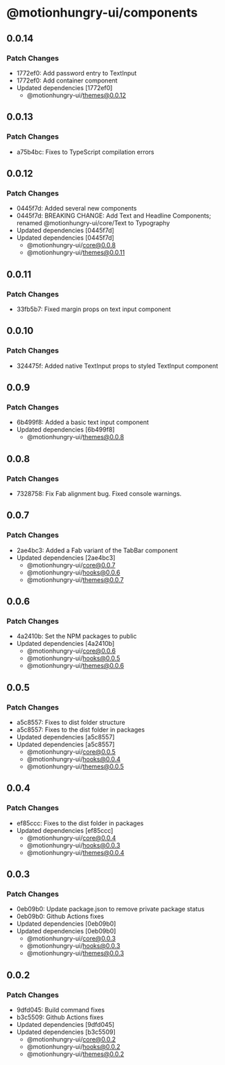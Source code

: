# @motionhungry-ui/components

## 0.0.14

### Patch Changes

- 1772ef0: Add password entry to TextInput
- 1772ef0: Add container component
- Updated dependencies [1772ef0]
  - @motionhungry-ui/themes@0.0.12

## 0.0.13

### Patch Changes

- a75b4bc: Fixes to TypeScript compilation errors

## 0.0.12

### Patch Changes

- 0445f7d: Added several new components
- 0445f7d: BREAKING CHANGE: Add Text and Headline Components; renamed @motionhungry-ui/core/Text to Typography
- Updated dependencies [0445f7d]
- Updated dependencies [0445f7d]
  - @motionhungry-ui/core@0.0.8
  - @motionhungry-ui/themes@0.0.11

## 0.0.11

### Patch Changes

- 33fb5b7: Fixed margin props on text input component

## 0.0.10

### Patch Changes

- 324475f: Added native TextInput props to styled TextInput component

## 0.0.9

### Patch Changes

- 6b499f8: Added a basic text input component
- Updated dependencies [6b499f8]
  - @motionhungry-ui/themes@0.0.8

## 0.0.8

### Patch Changes

- 7328758: Fix Fab alignment bug. Fixed console warnings.

## 0.0.7

### Patch Changes

- 2ae4bc3: Added a Fab variant of the TabBar component
- Updated dependencies [2ae4bc3]
  - @motionhungry-ui/core@0.0.7
  - @motionhungry-ui/hooks@0.0.6
  - @motionhungry-ui/themes@0.0.7

## 0.0.6

### Patch Changes

- 4a2410b: Set the NPM packages to public
- Updated dependencies [4a2410b]
  - @motionhungry-ui/core@0.0.6
  - @motionhungry-ui/hooks@0.0.5
  - @motionhungry-ui/themes@0.0.6

## 0.0.5

### Patch Changes

- a5c8557: Fixes to dist folder structure
- a5c8557: Fixes to the dist folder in packages
- Updated dependencies [a5c8557]
- Updated dependencies [a5c8557]
  - @motionhungry-ui/core@0.0.5
  - @motionhungry-ui/hooks@0.0.4
  - @motionhungry-ui/themes@0.0.5

## 0.0.4

### Patch Changes

- ef85ccc: Fixes to the dist folder in packages
- Updated dependencies [ef85ccc]
  - @motionhungry-ui/core@0.0.4
  - @motionhungry-ui/hooks@0.0.3
  - @motionhungry-ui/themes@0.0.4

## 0.0.3

### Patch Changes

- 0eb09b0: Update package.json to remove private package status
- 0eb09b0: Github Actions fixes
- Updated dependencies [0eb09b0]
- Updated dependencies [0eb09b0]
  - @motionhungry-ui/core@0.0.3
  - @motionhungry-ui/hooks@0.0.3
  - @motionhungry-ui/themes@0.0.3

## 0.0.2

### Patch Changes

- 9dfd045: Build command fixes
- b3c5509: Github Actions fixes
- Updated dependencies [9dfd045]
- Updated dependencies [b3c5509]
  - @motionhungry-ui/core@0.0.2
  - @motionhungry-ui/hooks@0.0.2
  - @motionhungry-ui/themes@0.0.2
